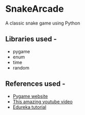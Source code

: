 # SnakeArcade
A classic snake game using Python

## Libraries used - 
* pygame
* enum
* time
* random


## References used - 

* [Pygame website](https://www.pygame.org/)
* [This amazing youtube video](https://www.youtube.com/playlist?list=PLXI2YOyE9BLkzfZ0Ry6gQWrrIK7kmVuU9)
* [Edureka tutorial](https://www.edureka.co/blog/snake-game-with-pygame/)
